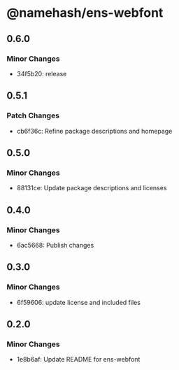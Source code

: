 # @namehash/ens-webfont

## 0.6.0

### Minor Changes

- 34f5b20: release

## 0.5.1

### Patch Changes

- cb6f36c: Refine package descriptions and homepage

## 0.5.0

### Minor Changes

- 88131ce: Update package descriptions and licenses

## 0.4.0

### Minor Changes

- 6ac5668: Publish changes

## 0.3.0

### Minor Changes

- 6f59606: update license and included files

## 0.2.0

### Minor Changes

- 1e8b6af: Update README for ens-webfont
